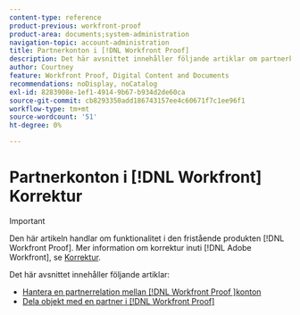 ```yaml
---
content-type: reference
product-previous: workfront-proof
product-area: documents;system-administration
navigation-topic: account-administration
title: Partnerkonton i [!DNL Workfront Proof]
description: Det här avsnittet innehåller följande artiklar om partnerkonton i [!DNL Workfront Proof].
author: Courtney
feature: Workfront Proof, Digital Content and Documents
recommendations: noDisplay, noCatalog
exl-id: 8283908e-1ef1-4914-9b67-b934d2de60ca
source-git-commit: cb8293350add186743157ee4c60671f7c1ee96f1
workflow-type: tm+mt
source-wordcount: '51'
ht-degree: 0%

---
```


# Partnerkonton i [!DNL Workfront] Korrektur

>[!IMPORTANT]
>
>Den här artikeln handlar om funktionalitet i den fristående produkten [!DNL Workfront Proof]. Mer information om korrektur inuti [!DNL Adobe Workfront], se [Korrektur](../../../review-and-approve-work/proofing/proofing.md).

Det här avsnittet innehåller följande artiklar:

* [Hantera en partnerrelation mellan [!DNL Workfront Proof ]konton](../../../workfront-proof/wp-acct-admin/partner-accounts/manage-partner-relationship-between-wp-accts.md)
* [Dela objekt med en partner i [!DNL Workfront Proof]](../../../workfront-proof/wp-acct-admin/partner-accounts/share-items-partner-in-wp.md)
